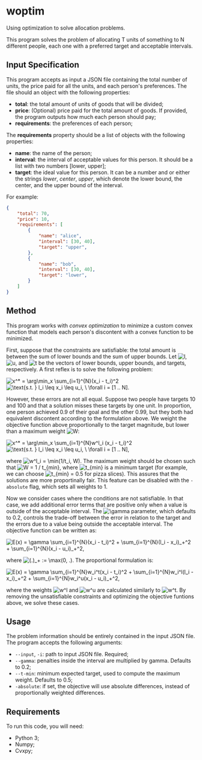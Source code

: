 # woptim

Using optimization to solve allocation problems.

This program solves the problem of allocating T units of something to N different people, each one with a preferred target and acceptable intervals.

## Input Specification

This program accepts as input a JSON file containing the total number of units, the price paid for all the units, and each person's preferences. The file should an object with the following properties:

* **total**: the total amount of units of goods that will be divided;
* **price**: (Optional) price paid for the total amount of goods. If provided, the program outputs how much each person should pay;
* **requirements**: the preferences of each person;

The **requirements** property should be a list of objects with the following properties:

* **name**: the name of the person;
* **interval**: the interval of acceptable values for this person. It should be a list with two numbers [lower, upper];
* **target**: the ideal value for this person. It can be a number and or either the strings *lower*, *center*, *upper*, which denote the lower bound, the center, and the upper bound of the interval.

For example:
```json
{
    "total": 70,
    "price": 10,
    "requirements": [
        {
            "name": "alice",
            "interval": [30, 40],
            "target": "upper",
        },
        {
            "name": "bob",
            "interval": [30, 40],
            "target": "lower",
        }
    ]
}
```

## Method

This program works with *convex optimization* to minimize a custom convex function that models each person's discontent with a convex function to be minimized.

First, suppose that the constraints are satisfiable: the total amount is between the sum of lower bounds and the sum of upper bounds. Let <img src="https://i.upmath.me/svg/l" alt="l" />, <img src="https://i.upmath.me/svg/u" alt="u" />, and <img src="https://i.upmath.me/svg/t" alt="t" /> be the vectors of lower bounds, upper bounds, and targets, respectively. A first reflex is to solve the following problem:

<img src="https://i.upmath.me/svg/x%5E*%20%3D%20%5Carg%5Cmin_x%20%5Csum_%7Bi%3D1%7D%5E%7BN%7D(x_i%20-%20t_i)%5E2" alt="x^* = \arg\min_x \sum_{i=1}^{N}(x_i - t_i)^2" />

<img src="https://i.upmath.me/svg/%5Ctext%7Bs.t.%20%7D%20l_i%20%5Cleq%20x_i%20%5Cleq%20u_i%2C%20%5C%20%5Cforall%20i%20%3D%20%5B1%20..%20N%5D." alt="\text{s.t. } l_i \leq x_i \leq u_i, \ \forall i = [1 .. N]." />

However, these errors are not all equal. Suppose two people have targets 10 and 100 and that a solution misses these targets by one unit. In proportion, one person achieved 0.9 of their goal and the other 0.99, but they both had equivalent discontent according to the formulation above. We weight the objective function above proportionally to the target magnitude, but lower than a maximum weight <img src="https://i.upmath.me/svg/W" alt="W" />:

<img src="https://i.upmath.me/svg/x%5E*%20%3D%20%5Carg%5Cmin_x%20%5Csum_%7Bi%3D1%7D%5E%7BN%7Dw%5El_i%20(x_i%20-%20t_i)%5E2" alt="x^* = \arg\min_x \sum_{i=1}^{N}w^l_i (x_i - t_i)^2" />

<img src="https://i.upmath.me/svg/%5Ctext%7Bs.t.%20%7D%20l_i%20%5Cleq%20x_i%20%5Cleq%20u_i%2C%20%5C%20%5Cforall%20i%20%3D%20%5B1%20..%20N%5D%2C" alt="\text{s.t. } l_i \leq x_i \leq u_i, \ \forall i = [1 .. N]," />

where <img src="https://i.upmath.me/svg/w%5El_i%20%3D%20%5Cmin(1%2Ft_i%2C%20W)" alt="w^l_i = \min(1/t_i, W)" />. The maximum weight should be chosen such that <img src="https://i.upmath.me/svg/W%20%3D%201%20%2F%20t_%7Bmin%7D" alt="W = 1 / t_{min}" />, where <img src="https://i.upmath.me/svg/t_%7Bmin%7D" alt="t_{min}" /> is a minimum target (for example, we can choose <img src="https://i.upmath.me/svg/t_%7Bmin%7D%20%3D%200.5" alt="t_{min} = 0.5" /> for pizza slices). This assures that the solutions are more proportinally fair. This feature can be disabled with the `-absolute` flag, which sets all weights to 1.

Now we consider cases where the conditions are not satisfiable. In that case, we add additional error terms that are positive only when a value is outside of the acceptable interval. The <img src="https://i.upmath.me/svg/%5Cgamma" alt="\gamma" /> parameter, which defaults to 0.2, controls the trade-off between the error in relation to the target and the errors due to a value being outside the acceptable interval. The objective function can be written as:

<img src="https://i.upmath.me/svg/E(x)%20%3D%20%5Cgamma%20%5Csum_%7Bi%3D1%7D%5E%7BN%7D(x_i%20-%20t_i)%5E2%20%2B%20%5Csum_%7Bi%3D1%7D%5E%7BN%7D(l_i%20-%20x_i)_%2B%5E2%20%2B%20%5Csum_%7Bi%3D1%7D%5E%7BN%7D(x_i%20-%20u_i)_%2B%5E2%2C" alt="E(x) = \gamma \sum_{i=1}^{N}(x_i - t_i)^2 + \sum_{i=1}^{N}(l_i - x_i)_+^2 + \sum_{i=1}^{N}(x_i - u_i)_+^2," />

where <img src="https://i.upmath.me/svg/(.)_%2B%20%3A%3D%20%5Cmax(0%2C%20.)" alt="(.)_+ := \max(0, .)" />. The proportional formulation is:

<img src="https://i.upmath.me/svg/E(x)%20%3D%20%5Cgamma%20%5Csum_%7Bi%3D1%7D%5E%7BN%7Dw_i%5Et(x_i%20-%20t_i)%5E2%20%2B%20%5Csum_%7Bi%3D1%7D%5E%7BN%7Dw_i%5El(l_i%20-%20x_i)_%2B%5E2%20%2B%20%5Csum_%7Bi%3D1%7D%5E%7BN%7Dw_i%5Eu(x_i%20-%20u_i)_%2B%5E2%2C" alt="E(x) = \gamma \sum_{i=1}^{N}w_i^t(x_i - t_i)^2 + \sum_{i=1}^{N}w_i^l(l_i - x_i)_+^2 + \sum_{i=1}^{N}w_i^u(x_i - u_i)_+^2," />

where the weights <img src="https://i.upmath.me/svg/w%5El" alt="w^l" /> and <img src="https://i.upmath.me/svg/w%5Eu" alt="w^u" /> are calculated similarly to <img src="https://i.upmath.me/svg/w%5Et" alt="w^t" />. By removing the unsatisfiable constraints and optimizing the objective funtions above, we solve these cases.

## Usage

The problem information should be entirely contained in the input JSON file. The program accepts the following arguments:

* `--input`, `-i`: path to input JSON file. Required;
* `--gamma`: penalties inside the interval are multiplied by gamma. Defaults to 0.2;
* `--t-min`: minimum expected target, used to compute the maximum weight. Defaults to 0.5;
* `-absolute`: if set, the objective will use absolute differences, instead of proportionally weighted differences.

## Requirements

To run this code, you will need:

* Python 3;
* Numpy;
* Cvxpy;
